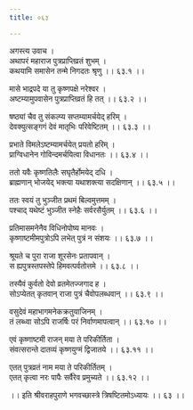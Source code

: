 ```yaml
---
title: ०६३

---
```

अगस्त्य उवाच ।  
अथापरं महाराज पुत्रप्राप्तिव्रतं शुभम् ।  
कथयामि समासेन तन्मे निगदतः श्रृणु ।। ६३.१ ।।  
  
मासे भाद्रपदे या तु कृष्णपक्षे नरेश्वर ।  
अष्टम्यामुपवासेन पुत्रप्राप्तिव्रतं हि तत् ।। ६३.२ ।।  
  
षष्ठ्यां चैव तु संकल्प्य सप्तम्यामर्चयेद् हरिम् ।  
देवक्युत्सङ्गगं देवं मातृभिः परिवेष्टितम् ।। ६३.३ ।।  
  
प्रभाते विमलेऽष्टम्यामर्चयेत् प्रयतो हरिम् ।  
प्राग्विधानेन गोविन्दमर्चयित्वा विधानतः ।। ६३.४ ।।  
  
ततो यवैः कृष्णतिलैः सघृतैर्होमयेद् दधि ।  
ब्राह्मणान् भोजयेद् भक्त्या यथाशक्त्या सदक्षिणान् ।। ६३.५ ।।  
  
ततः स्वयं तु भुञ्जीत प्रथमं बिल्वमुत्तमम् ।  
पश्चाद् यथेष्टं भुञ्जीत स्नेहैः सर्वरसैर्युतम् ।। ६३.६ ।।  
  
प्रतिमासमनेनैव विधिनोपोष्य मानवः ।  
कृष्णाष्टमीमपुत्रोऽपि लभेत् पुत्रं न संशयः ।। ६३.७ ।।  
  
श्रूयते च पुरा राजा शूरसेनः प्रतापवान् ।  
स ह्यपुत्रस्तपस्तेपे हिमवत्पर्वतोत्तमे ।। ६३.८ ।।  
  
तस्यैवं कुर्वतो देवो व्रतमेतज्जगाद ह ।  
सोऽप्येतत् कृतवान् राजा पुत्रं चैवोपलब्धवान् ।। ६३.९ ।।  
  
वसुदेवं महाभागमनेकक्रतुयाजिनम् ।  
तं लब्ध्वा सोऽपि राजर्षिः परं निर्वाणमापत्वान् ।। ६३.१० ।।  
  
एवं कृष्णाष्टमी राजन् मया ते परिकीर्तिता ।  
संवत्सरान्ते दातव्यं कृष्णयुग्मं द्विजातये ।। ६३.११ ।।  
  
एतत् पुत्रव्रतं नाम मया ते परिकीर्तितम् ।  
एतत् कृत्वा नरः पापैः सर्वैरेव प्रमुच्यते ।। ६३.१२ ।।  
  
।। इति श्रीवराहपुराणे भगवच्छास्त्रे त्रिषष्टितमोऽध्यायः ।। ६३ ।।